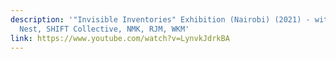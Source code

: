 ```yaml
---
description: '"Invisible Inventories" Exhibition (Nairobi) (2021) - with The
  Nest, SHIFT Collective, NMK, RJM, WKM'
link: https://www.youtube.com/watch?v=LynvkJdrkBA
---
```

